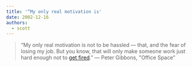 ```yaml
---
title: '“My only real motivation is'
date: 2002-12-16
authors:
  - scott
---
```


> “My only real motivation is not to be hassled — that, and the fear of losing my job. But you know, that will only make someone work just hard enough not to [get fired](http://www.changecraft.com/Articles/getfired.htm).”
> — Peter Gibbons, "Office Space"
